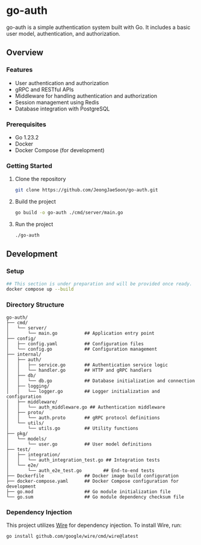 # go-auth

go-auth is a simple authentication system built with Go. It includes a basic user model, authentication, and authorization.

## Overview

### Features

- User authentication and authorization
- gRPC and RESTful APIs
- Middleware for handling authentication and authorization
- Session management using Redis
- Database integration with PostgreSQL

### Prerequisites

- Go 1.23.2
- Docker
- Docker Compose (for development)

### Getting Started

1. Clone the repository

    ```bash
    git clone https://github.com/JeongJaeSoon/go-auth.git
    ```

2. Build the project

    ```bash
    go build -o go-auth ./cmd/server/main.go
    ```

3. Run the project

    ```bash
    ./go-auth
    ```

## Development

### Setup

```bash
## This section is under preparation and will be provided once ready.
docker compose up --build
```

### Directory Structure

```text
go-auth/
├── cmd/
│   └── server/
│       └── main.go          ## Application entry point
├── config/
│   ├── config.yaml          ## Configuration files
│   └── config.go            ## Configuration management
├── internal/
│   ├── auth/
│   │   ├── service.go       ## Authentication service logic
│   │   └── handler.go       ## HTTP and gRPC handlers
│   ├── db/
│   │   └── db.go            ## Database initialization and connection
│   ├── logging/
│   │   └── logger.go        ## Logger initialization and configuration
│   ├── middleware/
│   │   └── auth_middleware.go ## Authentication middleware
│   ├── proto/
│   │   └── auth.proto       ## gRPC protocol definitions
│   └── utils/
│       └── utils.go         ## Utility functions
├── pkg/
│   └── models/
│       └── user.go          ## User model definitions
├── test/
│   ├── integration/
│   │   └── auth_integration_test.go ## Integration tests
│   └── e2e/
│       └── auth_e2e_test.go        ## End-to-end tests
├── Dockerfile               ## Docker image build configuration
├── docker-compose.yaml      ## Docker Compose configuration for development
├── go.mod                   ## Go module initialization file
└── go.sum                   ## Go module dependency checksum file
```

### Dependency Injection

This project utilizes [Wire](https://github.com/google/wire) for dependency injection. To install Wire, run:

```bash
go install github.com/google/wire/cmd/wire@latest
```
